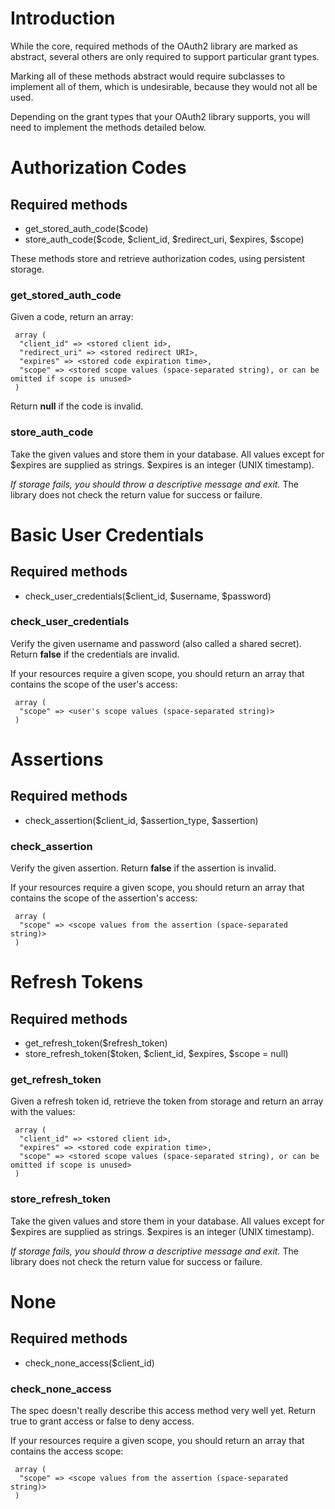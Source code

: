 # Introduction #

While the core, required methods of the OAuth2 library are marked as abstract, several others are only required to support particular grant types.

Marking all of these methods abstract would require subclasses to implement all of them, which is undesirable, because they would not all be used.

Depending on the grant types that your OAuth2 library supports, you will need to implement the methods detailed below.

# Authorization Codes #

## Required methods ##

  * get\_stored\_auth\_code($code)
  * store\_auth\_code($code, $client\_id, $redirect\_uri, $expires, $scope)

These methods store and retrieve authorization codes, using persistent storage.

### get\_stored\_auth\_code ###

Given a code, return an array:

```
 array (
  "client_id" => <stored client id>,
  "redirect_uri" => <stored redirect URI>,
  "expires" => <stored code expiration time>,
  "scope" => <stored scope values (space-separated string), or can be omitted if scope is unused>
 )
```

Return **null** if the code is invalid.

### store\_auth\_code ###

Take the given values and store them in your database.  All values except for $expires are supplied as strings.  $expires is an integer (UNIX timestamp).

_If storage fails, you should throw a descriptive message and exit._  The library does not check the return value for success or failure.

# Basic User Credentials #

## Required methods ##

  * check\_user\_credentials($client\_id, $username, $password)

### check\_user\_credentials ###

Verify the given username and password (also called a shared secret).  Return **false** if the credentials are invalid.

If your resources require a given scope, you should return an array that contains the scope of the user's access:

```
 array (
  "scope" => <user's scope values (space-separated string)>
 )
```

# Assertions #

## Required methods ##

  * check\_assertion($client\_id, $assertion\_type, $assertion)

### check\_assertion ###

Verify the given assertion.  Return **false** if the assertion is invalid.

If your resources require a given scope, you should return an array that contains the scope of the assertion's access:

```
 array (
  "scope" => <scope values from the assertion (space-separated string)>
 )
```

# Refresh Tokens #

## Required methods ##

  * get\_refresh\_token($refresh\_token)
  * store\_refresh\_token($token, $client\_id, $expires, $scope = null)

### get\_refresh\_token ###

Given a refresh token id, retrieve the token from storage and return an array with the values:

```
 array (
  "client_id" => <stored client id>,
  "expires" => <stored code expiration time>,
  "scope" => <stored scope values (space-separated string), or can be omitted if scope is unused>
 )
```

### store\_refresh\_token ###

Take the given values and store them in your database.  All values except for $expires are supplied as strings.  $expires is an integer (UNIX timestamp).

_If storage fails, you should throw a descriptive message and exit._  The library does not check the return value for success or failure.

# None #

## Required methods ##

  * check\_none\_access($client\_id)

### check\_none\_access ###

The spec doesn't really describe this access method very well yet.  Return true to grant access or false to deny access.

If your resources require a given scope, you should return an array that contains the access scope:

```
 array (
  "scope" => <scope values from the assertion (space-separated string)>
 )
```